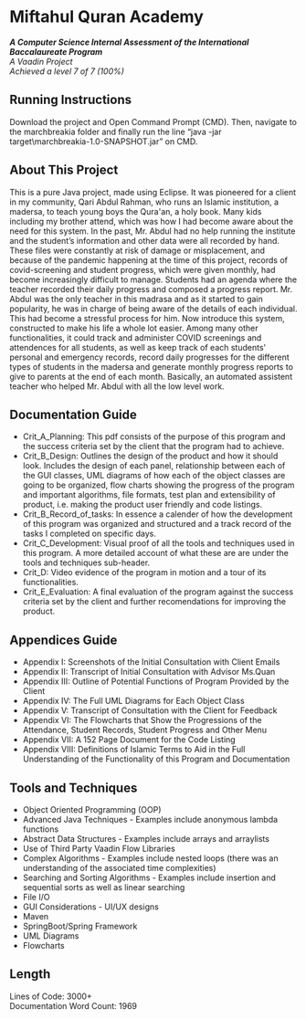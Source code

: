 # Miftahul Quran Academy

**_A Computer Science Internal Assessment of the International Baccalaureate Program_** \
_A Vaadin Project_ \
_Achieved a level 7 of 7 (100%)_

## Running Instructions
Download the project and Open Command Prompt (CMD). Then, navigate to the marchbreakia folder and finally run the line “java -jar target\marchbreakia-1.0-SNAPSHOT.jar” on CMD.

## About This Project
This is a pure Java project, made using Eclipse. It was pioneered for a client in my community, Qari Abdul Rahman, who runs an Islamic institution, a madersa, to teach young boys the Qura'an, a holy book. Many kids including my brother attend, which was how I had become aware about the need for this system. In the past, Mr. Abdul had no help running the institute and the student’s information and other data were all recorded by hand. These files were constantly at risk of damage or misplacement, and because of the pandemic happening at the time of this project, records of covid-screening and student progress, which were given monthly, had become increasingly difficult to manage. Students had an agenda where the teacher recorded their daily progress and composed a progress report. Mr. Abdul was the only teacher in this madrasa and as it started to gain popularity, he was in charge of being aware of the details of each individual. This had become a stressful process for him. Now introduce this system, constructed to make his life a whole lot easier. Among many other functionalities, it could track and administer COVID screenings and attendences for all students, as well as keep track of each students' personal and emergency records, record daily progresses for the different types of students in the madersa and generate monthly progress reports to give to parents at the end of each month. Basically, an automated assistent teacher who helped Mr. Abdul with all the low level work.

## Documentation Guide
- Crit_A_Planning: This pdf consists of the purpose of this program and the success criteria set by the client that the program had to achieve.
- Crit_B_Design: Outlines the design of the product and how it should look. Includes the design of each panel, relationship between each of the GUI classes, UML diagrams of how each of the object classes are going to be organized, flow charts showing the progress of the program and important algorithms, file formats, test plan and extensibility of product, i.e. making the product user friendly and code listings.
- Crit_B_Record_of_tasks: In essence a calender of how the development of this program was organized and structured and a track record of the tasks I completed on specific days.
- Crit_C_Development: Visual proof of all the tools and techniques used in this program. A more detailed account of what these are are under the tools and techniques sub-header.
- Crit_D: Video evidence of the program in motion and a tour of its functionalities.
- Crit_E_Evaluation: A final evaluation of the program against the success criteria set by the client and further recomendations for improving the product.

## Appendices Guide
- Appendix I: Screenshots of the Initial Consultation with Client Emails
- Appendix II: Transcript of Initial Consultation with Advisor Ms.Quan
- Appendix III: Outline of Potential Functions of Program Provided by the Client
- Appendix IV: The Full UML Diagrams for Each Object Class
- Appendix V: Transcript of Consultation with the Client for Feedback
- Appendix VI: The Flowcharts that Show the Progressions of the Attendance, Student Records, Student Progress and Other Menu
- Appendix VII: A 152 Page Document for the Code Listing
- Appendix VIII: Definitions of Islamic Terms to Aid in the Full Understanding of the Functionality of this Program and Documentation 

## Tools and Techniques
+ Object Oriented Programming (OOP)
+ Advanced Java Techniques - Examples include anonymous lambda functions
+ Abstract Data Structures - Examples include arrays and arraylists
+ Use of Third Party Vaadin Flow Libraries
+ Complex Algorithms - Examples include nested loops (there was an understanding of the associated time complexities)
+ Searching and Sorting Algorithms - Examples include insertion and sequential sorts as well as linear searching
+ File I/O
+ GUI Considerations - UI/UX designs
+ Maven
+ SpringBoot/Spring Framework
+ UML Diagrams
+ Flowcharts

## Length
Lines of Code: 3000+\
Documentation Word Count: 1969
